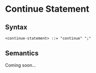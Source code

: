 # Continue Statement

## Syntax

```
<continue-statement> ::= "continue" ";"
```

## Semantics

Coming soon...
